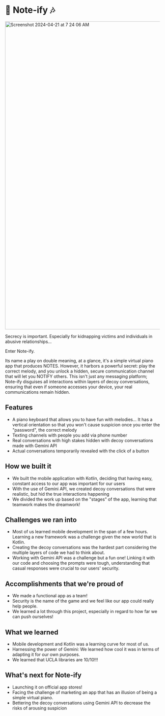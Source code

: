 # 🎹 Note-ify 🎶

<img width="1000" alt="Screenshot 2024-04-21 at 7 24 06 AM" src="https://github.com/ashhendrata/note--ify/assets/134671782/618c19d9-6037-4174-8671-8af430b25af9">


Secrecy is important. Especially for kidnapping victims and individuals in abusive relationships... 

Enter Note-ify. 

Its name a play on double meaning, at a glance, it's a simple virtual piano app that produces NOTES. However, it harbors a powerful secret: play the correct melody, and you unlock a hidden, secure communication channel that will let you NOTIFY others. 
This isn't just any messaging platform; Note-ify disguises all interactions within layers of decoy conversations, ensuring that even if someone accesses your device, your real communications remain hidden.

## Features
* A piano keyboard that allows you to have fun with melodies... It has a vertical orientation so that you won't cause suspicion once you enter the "password", the correct melody
* Texting channels with people you add via phone number
* Real conversations with high stakes hidden with decoy conversations made with Gemini API
* Actual conversations temporarily revealed with the click of a button

## How we built it
* We built the mobile application with Kotlin, deciding that having easy, constant access to our app was important for our users
* With the use of Gemini API, we created decoy conversations that were realistic, but hid the true interactions happening
* We divided the work up based on the "stages" of the app, learning that teamwork makes the dreamwork!

## Challenges we ran into
* Most of us learned mobile development in the span of a few hours. Learning a new framework was a challenge given the new world that is Kotlin.
* Creating the decoy conversations was the hardest part considering the multiple layers of code we had to think about.
* Working with Gemini API was a challenge but a fun one! Linking it with our code and choosing the prompts were tough, understanding that casual responses were crucial to our users' security.

## Accomplishments that we're proud of
* We made a functional app as a team!
* Security is the name of the game and we feel like our app could really help people.
* We learned a lot through this project, especially in regard to how far we can push ourselves!

## What we learned
* Mobile development and Kotlin was a learning curve for most of us.
* Harnessing the power of Gemini: We learned how cool it was in terms of adapting it for our own purposes.
* We learned that UCLA libraries are 10/10!!!

## What's next for Note-ify
* Launching it on official app stores!
* Facing the challenge of marketing an app that has an illusion of being a simple virtual piano.
* Bettering the decoy conversations using Gemini API to decrease the risks of arousing suspicion
